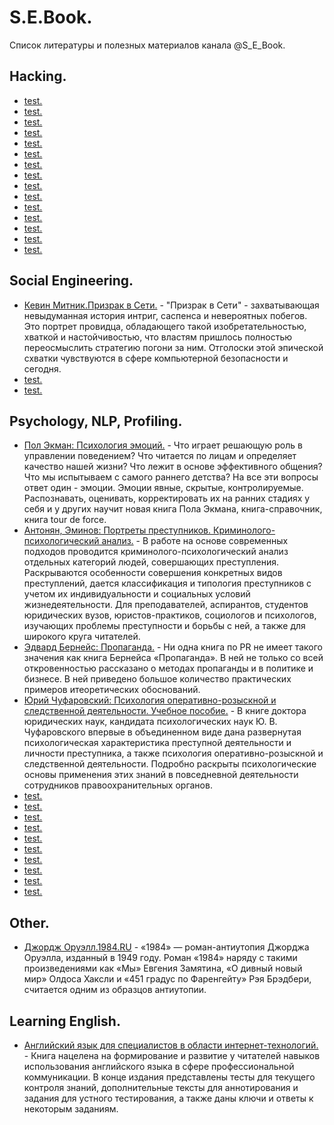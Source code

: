# S.E.Book.
Список литературы и полезных материалов канала @S_E_Book.
## Hacking.
* [test.](test)
* [test.](test)
* [test.](test)
* [test.](test)
* [test.](test)
* [test.](test)
* [test.](test)
* [test.](test)
* [test.](test)
* [test.](test)
* [test.](test)
* [test.](test)
* [test.](test)
* [test.](test)
* [test.](test)
## Social Engineering.
* [Кевин Митник.Призрак в Сети.](https://t.me/S_E_Book/27) - "Призрак в Сети" - захватывающая невыдуманная история интриг, саспенса и невероятных побегов. Это портрет провидца, обладающего такой изобретательностью, хваткой и настойчивостью, что властям пришлось полностью переосмыслить стратегию погони за ним. Отголоски этой эпической схватки чувствуются в сфере компьютерной безопасности и сегодня.
* [test.](test)
* [test.](test)
## Psychology, NLP, Profiling.
* [Пол Экман: Психология эмоций.](https://t.me/S_E_Book/3) - Что играет решающую роль в управлении поведением? Что читается по лицам и определяет качество нашей жизни? Что лежит в основе эффективного общения? Что мы испытываем с самого раннего детства? На все эти вопросы ответ один - эмоции. Эмоции явные, скрытые, контролируемые. Распознавать, оценивать, корректировать их на ранних стадиях у себя и у других научит новая книга Пола Экмана, книга-справочник, книга tour de force.
* [Антонян, Эминов: Портреты преступников. Криминолого-психологический анализ.](https://t.me/S_E_Book/25) - В работе на основе современных подходов проводится криминолого-психологический анализ отдельных категорий людей, совершающих преступления. Раскрываются особенности совершения конкретных видов преступлений, дается классификация и типология преступников с учетом их индивидуальности и социальных условий жизнедеятельности. Для преподавателей, аспирантов, студентов юридических вузов, юристов-практиков, социологов и психологов, изучающих проблемы преступности и борьбы с ней, а также для широкого круга читателей.
* [Эдвард Бернейс: Пропаганда.](https://t.me/S_E_Book/31) - Ни одна книга по PR не имеет такого значения как книга Бернейса «Пропаганда». В ней не только со всей откровенностью рассказано о методах пропаганды и в политике и бизнесе. В ней приведено большое количество практических примеров итеоретических обоснований.
* [Юрий Чуфаровский: Психология оперативно-розыскной и следственной деятельности. Учебное пособие.](https://t.me/S_E_Book/41) - В книге доктора юридических наук, кандидата психологических наук Ю. В. Чуфаровского впервые в объединенном виде дана развернутая психологическая характеристика преступной деятельности и личности преступника, а также психология оперативно-розыскной и следственной деятельности. Подробно раскрыты психологические основы применения этих знаний в повседневной деятельности сотрудников правоохранительных органов.
* [test.](test)
* [test.](test)
* [test.](test)
* [test.](test)
* [test.](test)
* [test.](test)
* [test.](test)
* [test.](test)
* [test.](test)
* [test.](test)
## Other.
* [Джордж Оруэлл.1984.RU](https://t.me/S_E_Book/5) - «1984» — роман-антиутопия Джорджа Оруэлла, изданный в 1949 году. Роман «1984» наряду с такими произведениями как «Мы» Евгения Замятина, «О дивный новый мир» Олдоса Хаксли и «451 градус по Фаренгейту» Рэя Брэдбери, считается одним из образцов антиутопии.

## Learning English.
* [Английский язык для специалистов в области интернет-технологий.](https://t.me/S_E_Book/26) - Книга нацелена на формирование и развитие у читателей навыков использования английского языка в сфере профессиональной коммуникации. В конце издания представлены тесты для текущего контроля знаний, дополнительные тексты для аннотирования и задания для устного тестирования, а также даны ключи и ответы к некоторым заданиям.
